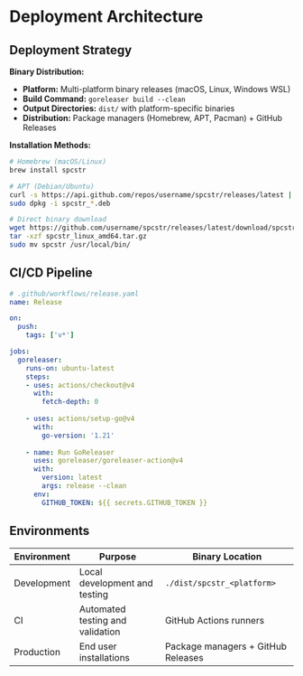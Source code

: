 # Deployment Architecture

## Deployment Strategy

**Binary Distribution:**
- **Platform:** Multi-platform binary releases (macOS, Linux, Windows WSL)
- **Build Command:** `goreleaser build --clean`
- **Output Directories:** `dist/` with platform-specific binaries
- **Distribution:** Package managers (Homebrew, APT, Pacman) + GitHub Releases

**Installation Methods:**
```bash
# Homebrew (macOS/Linux)
brew install spcstr

# APT (Debian/Ubuntu)
curl -s https://api.github.com/repos/username/spcstr/releases/latest | grep "browser_download_url.*deb" | cut -d '"' -f 4 | wget -i -
sudo dpkg -i spcstr_*.deb

# Direct binary download
wget https://github.com/username/spcstr/releases/latest/download/spcstr_linux_amd64.tar.gz
tar -xzf spcstr_linux_amd64.tar.gz
sudo mv spcstr /usr/local/bin/
```

## CI/CD Pipeline
```yaml
# .github/workflows/release.yaml
name: Release

on:
  push:
    tags: ['v*']

jobs:
  goreleaser:
    runs-on: ubuntu-latest
    steps:
    - uses: actions/checkout@v4
      with:
        fetch-depth: 0
    
    - uses: actions/setup-go@v4
      with:
        go-version: '1.21'
    
    - name: Run GoReleaser
      uses: goreleaser/goreleaser-action@v4
      with:
        version: latest
        args: release --clean
      env:
        GITHUB_TOKEN: ${{ secrets.GITHUB_TOKEN }}
```

## Environments

| Environment | Purpose | Binary Location |
|-------------|---------|-----------------|
| Development | Local development and testing | `./dist/spcstr_<platform>` |
| CI | Automated testing and validation | GitHub Actions runners |
| Production | End user installations | Package managers + GitHub Releases |
